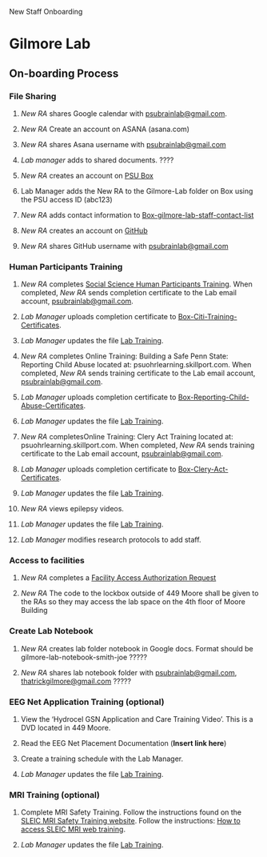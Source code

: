 New Staff Onboarding

# Gilmore Lab #

## On-boarding Process ##

### File Sharing ###

1. *New RA* shares Google calendar with psubrainlab@gmail.com.

2. *New RA* Create an account on ASANA (asana.com)

3. *New RA* shares Asana username with psubrainlab@gmail.com

4. *Lab manager* adds to shared documents. ????

5. *New RA* creates an account on [PSU Box](http://box.psu.edu/)

6. Lab Manager adds the New RA to the Gilmore-Lab folder on Box using the PSU access ID (abc123)

7. *New RA* adds contact information to [Box-gilmore-lab-staff-contact-list]( https://psu.app.box.com/files/0/f/2115018490/staff) 

8. *New RA* creates an account on [GitHub](https://github.com/)

9. *New RA* shares GitHub username with psubrainlab@gmail.com

### Human Participants Training ###

1. *New RA* completes [Social Science Human Participants Training](http://www.research.psu.edu/training/irb-basic-training). When completed, *New RA* sends completion certificate to the Lab email account, psubrainlab@gmail.com.

2. *Lab Manager* uploads completion certificate to [Box-Citi-Training-Certificates](https://psu.app.box.com/files/0/f/2114534728/citi-training-certificates).

3. *Lab Manager* updates the file [Lab Training](https://psu.app.box.com/files/0/f/2115018490/1/f_25313038037).

4. *New RA* completes Online Training: Building a Safe Penn State: Reporting Child Abuse located at: psuohrlearning.skillport.com. When completed, *New RA* sends training certificate to the Lab email account, psubrainlab@gmail.com.

5. *Lab Manager* uploads completion certificate to [Box-Reporting-Child-Abuse-Certificates](https://psu.app.box.com/files/0/f/3062368383/training-certificates).

6. *Lab Manager* updates the file [Lab Training](https://psu.app.box.com/files/0/f/2115018490/1/f_25313038037).

7. *New RA* completesOnline Training: Clery Act Training located at: psuohrlearning.skillport.com. When completed, *New RA* sends training certificate to the Lab email account, psubrainlab@gmail.com.

8. *Lab Manager* uploads completion certificate to [Box-Clery-Act-Certificates](https://psu.app.box.com/files/0/f/3062368383/training-certificates).

9. *Lab Manager* updates the file [Lab Training](https://psu.app.box.com/files/0/f/2115018490/1/f_25313038037).

10. *New RA* views epilepsy videos.

11. *Lab Manager* updates the file [Lab Training](https://psu.app.box.com/files/0/f/2115018490/1/f_25313038037).

12. *Lab Manager* modifies research protocols to add staff.

### Access to facilities ###

1. *New RA* completes a [Facility Access Authorization Request](https://www.imaging.psu.edu/sites/sleic/files/SLEIC%20FAR%20Form%20Student%20-%20card%20swipe.pdf)

2. *New RA* The code to the lockbox outside of 449 Moore shall be given to the RAs so they may access the lab space on the 4th floor of Moore Building

### Create Lab Notebook ###

1. *New RA* creates lab folder notebook in Google docs. Format should be gilmore-lab-notebook-smith-joe ?????

2. *New RA* shares lab notebook folder with psubrainlab@gmail.com, thatrickgilmore@gmail.com  ?????

### EEG Net Application Training (optional) ###

1. View the ‘Hydrocel GSN Application and Care Training Video’. This is a DVD located in 449 Moore.

2. Read the EEG Net Placement Documentation (**Insert link here**)

3. Create a training schedule with the Lab Manager.

4. *Lab Manager* updates the file [Lab Training](https://psu.app.box.com/files/0/f/2115018490/1/f_25313038037).

### MRI Training (optional) ###

1. Complete MRI Safety Training. Follow the instructions found on the [SLEIC MRI Safety Training website](http://www.imaging.psu.edu/for-investigators). Follow the instructions: [How to access SLEIC MRI web training](https://github.com/gilmore-lab/protocols/imgs/Accessing-SLEIC-WEBSITE-FOR-SAFETY-Training.pdf).

2. *Lab Manager* updates the file [Lab Training](https://psu.app.box.com/files/0/f/2115018490/1/f_25313038037).

